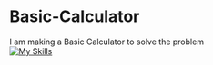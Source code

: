 # Basic-Calculator
I am making a Basic Calculator to solve the problem
<br>
[![My Skills](https://skillicons.dev/icons?i=git,html,css,js)](https://skillicons.dev)
